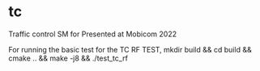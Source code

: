# tc

Traffic control SM for Presented at Mobicom 2022

For running the basic test for the TC RF TEST, 
mkdir build && cd build && cmake .. && make -j8 && ./test_tc_rf


